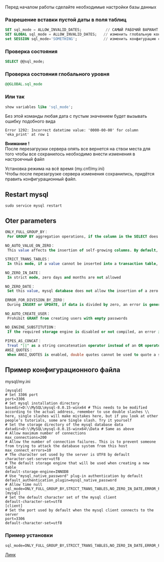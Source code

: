 Перед началом работы сделайте необходимые настройки базы данных

### Разрешение вставки пустой даты в поля таблиц

 ```sql
 SET sql_mode = ALLOW_INVALID_DATES;           // САМЫЙ РАБОЧИЙ ВАРИАНТ ДРУГИЕ НЕ РАБОТАЮТ
 SET GLOBAL sql_mode = ALLOW_INVALID_DATES;   // изменить глобальную конфигурацию постоянное изменение.
 set SESSION sql_mode='SOMETHING';            // изменить конфигурацию сеанса Переменная SESSION влияет
```
### Проверка состояния
```sql
SELECT @@sql_mode;
```

### Проверка состояния глобального уровня
```sql
@@GLOBAL.sql_mode
```


### Или так
```sql
show variables like 'sql_mode';
```


Без этой команды любая дата с пустым значением будет 
вызывать ошибку подобного вида

```
Error 1292: Incorrect datetime value: '0000-00-00' for column 'eka_print' at row 1
```

**Внимание !**   
После перезагрузки сервера опять все вернется на ствои места 
для того чтобы все сохранилось необходимо внести изменения 
в настроечный файл

Установка режима на всё время (my.cnf/my.ini)  
Чтобы после перезагрузке сервера изменения сохранились, придётся править конфигурационный файл.  


## Restart mysql
```
sudo service mysql restart
```


## Oter parameters
```sql
ONLY_FULL_GROUP_BY：
 For GROUP BY aggregation operations, if the column in the SELECT does not appear in the GROUP BY, then this SQL is illegal because the column is not in the GROUP BY clause
 
NO_AUTO_VALUE_ON_ZERO：
 This value affects the insertion of self-growing columns. By default, inserting 0 or NULL means that the next self-increasing value is generated. If the user wants to insert a value of 0, and the column is self-growing, then this option is useful.
 
STRICT_TRANS_TABLES：
 In this mode, if a value cannot be inserted into a transaction table, the current operation is interrupted, and there is no restriction on non-transactional tables
 
NO_ZERO_IN_DATE：
 In strict mode, zero days and months are not allowed
 
NO_ZERO_DATE：
 Set this value, mysql database does not allow the insertion of a zero date, and inserting a zero date will throw an error instead of a warning.
 
ERROR_FOR_DIVISION_BY_ZERO：
 During INSERT or UPDATE, if data is divided by zero, an error is generated instead of a warning. If the mode is not given, MySQL returns NULL when the data is divided by zero
 
NO_AUTO_CREATE_USER：
 Prohibit GRANT from creating users with empty passwords
 
NO_ENGINE_SUBSTITUTION：
 If the required storage engine is disabled or not compiled, an error is thrown. When this value is not set, replace with the default storage engine and throw an exception
 
PIPES_AS_CONCAT：
 Treat "||" as a string concatenation operator instead of an OR operator, which is the same as the Oracle database and similar to the string concatenation function Concat
ANSI_QUOTES：
 When ANSI_QUOTES is enabled, double quotes cannot be used to quote a string because it is interpreted as an identifier
 ```
 
 
 ## Пример конфигурационного файла 
 mysql/my.ini
 
 ```
 [mysqld]
# Set 3306 port
port=3306
 # Set mysql installation directory
 basedir=D:\\MySQL\mysql-8.0.15-winx64 # This needs to be modified according to the actual address, remember to use double slashes \\ here, single slashes will make mistakes here, but if you look at other people’s tutorials, some are Single slash. Try it yourself
 # Set the storage directory of the mysql database data
 datadir=D:\\MySQL\mysql-8.0.15-winx64\\Data # Same as above
 # Allow maximum number of connections
max_connections=200
 # Allow the number of connection failures. This is to prevent someone from trying to attack the database system from this host
max_connect_errors=10
 # The character set used by the server is UTF8 by default
character-set-server=utf8
 # The default storage engine that will be used when creating a new table
default-storage-engine=INNODB
 # Use "mysql_native_password" plug-in authentication by default
default_authentication_plugin=mysql_native_password
 # Allow time null
sql_mode=ONLY_FULL_GROUP_BY,STRICT_TRANS_TABLES,NO_ZERO_IN_DATE,ERROR_FOR_DIVISION_BY_ZERO,NO_ENGINE_SUBSTITUTION
[mysql]
 # Set the default character set of the mysql client
default-character-set=utf8
[client]
 # Set the port used by default when the mysql client connects to the server
port=3306
default-character-set=utf8
```
### Пример установки
```
sql_mode=ONLY_FULL_GROUP_BY,STRICT_TRANS_TABLES,NO_ZERO_IN_DATE,ERROR_FOR_DIVISION_BY_ZERO,NO_ENGINE_SUBSTITUTION
```


[Линк](http://fkn.ktu10.com/?q=node/7016)
